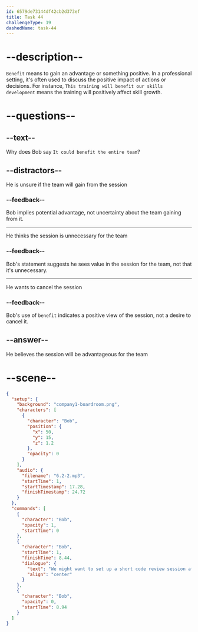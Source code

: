 ```yaml
---
id: 6579de73144df42cb2d373ef
title: Task 44
challengeType: 19
dashedName: task-44
---
```


<!-- (Audio) Bob: We might want to set up a short code review session after the meeting to exchange ideas and solutions. It could benefit the entire team. -->

# --description--

`Benefit` means to gain an advantage or something positive. In a professional setting, it's often used to discuss the positive impact of actions or decisions. For instance, `This training will benefit our skills development` means the training will positively affect skill growth.

# --questions--

## --text--

Why does Bob say `It could benefit the entire team`?

## --distractors--

He is unsure if the team will gain from the session

### --feedback--

Bob implies potential advantage, not uncertainty about the team gaining from it.

---

He thinks the session is unnecessary for the team

### --feedback--

Bob's statement suggests he sees value in the session for the team, not that it's unnecessary.

---

He wants to cancel the session

### --feedback--

Bob's use of `benefit` indicates a positive view of the session, not a desire to cancel it.

## --answer--

He believes the session will be advantageous for the team

# --scene--

```json
{
  "setup": {
    "background": "company1-boardroom.png",
    "characters": [
      {
        "character": "Bob",
        "position": {
          "x": 50,
          "y": 15,
          "z": 1.2
        },
        "opacity": 0
      }
    ],
    "audio": {
      "filename": "6.2-2.mp3",
      "startTime": 1,
      "startTimestamp": 17.28,
      "finishTimestamp": 24.72
    }
  },
  "commands": [
    {
      "character": "Bob",
      "opacity": 1,
      "startTime": 0
    },
    {
      "character": "Bob",
      "startTime": 1,
      "finishTime": 8.44,
      "dialogue": {
        "text": "We might want to set up a short code review session after the meeting to exchange ideas and solutions. It could benefit the entire team.",
        "align": "center"
      }
    },
    {
      "character": "Bob",
      "opacity": 0,
      "startTime": 8.94
    }
  ]
}
```


